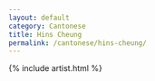 ```yaml
---
layout: default
category: Cantonese
title: Hins Cheung
permalink: /cantonese/hins-cheung/
---
```


{% include artist.html %}